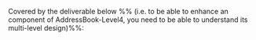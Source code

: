<div id="multilevelDesign_what">

Covered by the deliverable below %%&nbsp;(i.e. to be able to enhance an component of AddressBook-Level4, you need to be able to understand its multi-level design)%%:

<include src="../../admin/project-v10.md#product" name="%%Admin {{ icon_embedding }} v1.0 → Product%%" dynamic/>

</div>